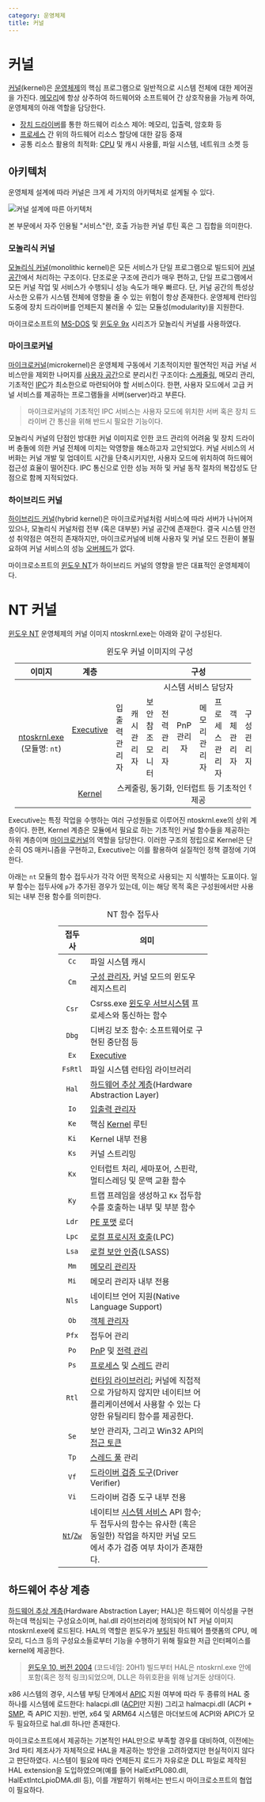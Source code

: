 ```yaml
---
category: 운영체제
title: 커널
---
```

# 커널
[커널](https://ko.wikipedia.org/wiki/커널_(컴퓨팅))(kernel)은 [운영체제](https://ko.wikipedia.org/wiki/운영체제)의 핵심 프로그램으로 일반적으로 시스템 전체에 대한 제어권을 가진다. [메모리](ko.Memory.md)에 항상 상주하여 하드웨어와 소프트웨어 간 상호작용을 가능케 하여, 운영체제의 아래 역할을 담당한다.

* [장치 드라이버](ko.Driver.md#장치-드라이버)를 통한 하드웨어 리소스 제어: 메모리, 입출력, 암호화 등
* [프로세스](ko.Process.md) 간 위의 하드웨어 리소스 할당에 대한 갈등 중재
* 공통 리소스 활용의 최적화: [CPU](ko.Processor.md) 및 캐시 사용률, 파일 시스템, 네트워크 소켓 등

## 아키텍처
운영체제 설계에 따라 커널은 크게 세 가지의 아키텍처로 설계될 수 있다.

![커널 설계에 따른 아키텍처](https://upload.wikimedia.org/wikipedia/commons/d/d0/OS-structure2.svg)

본 부문에서 자주 인용될 "서비스"란, 호출 가능한 커널 루틴 혹은 그 집합을 의미한다.

### 모놀리식 커널
[모놀리식 커널](https://ko.wikipedia.org/wiki/모놀리식_커널)(monolithic kernel)은 모든 서비스가 단일 프로그램으로 빌드되어 [커널 공간](ko.Processor.md#보호-링)에서 처리하는 구조이다. 단조로운 구조에 관리가 매우 편하고, 단일 프로그램에서 모든 커널 작업 및 서비스가 수행되니 성능 속도가 매우 빠르다. 단, 커널 공간의 특성상 사소한 오류가 시스템 전체에 영향을 줄 수 있는 위험이 항상 존재한다. 운영체제 런타임 도중에 장치 드라이버를 언제든지 불러올 수 있는 모듈성(modularity)을 지원한다.

마이크로소프트의 [MS-DOS](https://ko.wikipedia.org/wiki/MS-DOS) 및 [윈도우 9x](https://ko.wikipedia.org/wiki/윈도우_9x) 시리즈가 모놀리식 커널를 사용하였다.

### 마이크로커널
[마이크로커널](https://ko.wikipedia.org/wiki/마이크로커널)(microkernel)은 운영체제 구동에서 기초적이지만 필연적인 저급 커널 서비스만을 제외한 나머지를 [사용자 공간](ko.Processor.md#보호-링)으로 분리시킨 구조이다: [스케줄링](ko.Processor.md#스케줄링), 메모리 관리, 기초적인 [IPC](ko.Process.md#프로세스-간-통신)가 최소한으로 마련되어야 할 서비스이다. 한편, 사용자 모드에서 고급 커널 서비스를 제공하는 프로그램들을 서버(server)라고 부른다.

> 마이크로커널의 기초적인 IPC 서비스는 사용자 모드에 위치한 서버 혹은 장치 드라이버 간 통신을 위해 반드시 필요한 기능이다.

모놀리식 커널의 단점인 방대한 커널 이미지로 인한 코드 관리의 어려움 및 장치 드라이버 충돌에 의한 커널 전체에 미치는 악영향을 해소하고자 고안되었다. 커널 서비스의 서버화는 커널 개발 및 업데이트 시간을 단축시키지만, 사용자 모드에 위치하여 하드웨어 접근성 효율이 떨어진다. IPC 통신으로 인한 성능 저하 및 커널 동작 절차의 복잡성도 단점으로 함께 지적되었다.

### 하이브리드 커널
[하이브리드 커널](https://ko.wikipedia.org/wiki/하이브리드_커널)(hybrid kernel)은 마이크로커널처럼 서비스에 따라 서버가 나뉘어져 있으나, 모놀리식 커널처럼 전부 (혹은 대부분) 커널 공간에 존재한다. 결국 시스템 안전성 취약점은 여전히 존재하지만, 마이크로커널에 비해 사용자 및 커널 모드 전환이 불필요하여 커널 서비스의 성능 [오버헤드](https://ko.wikipedia.org/wiki/오버헤드)가 없다.

마이크로소프트의 [윈도우 NT](ko.Windows.md)가 하이브리드 커널의 영향을 받은 대표적인 운영체제이다.

# NT 커널
[윈도우 NT](ko.Windows.md) 운영체제의 커널 이미지 ntoskrnl.exe는 아래와 같이 구성된다.

<table style="width: 95%; margin: auto;">
<caption style="caption-side: top;">윈도우 커널 이미지의 구성</caption>
<colgroup><col style="width: 15%;"/><col style="width: 15%;"/><col/><col/><col/><col/><col/><col/><col/><col/><col/><col/></colgroup>
<thead><tr><th style="text-align: center;">이미지</th><th style="text-align: center;">계층</th><th colspan="10" style="text-align: center;">구성</th></tr></thead>
<tbody><tr><td rowspan="3" style="text-align: center;"><a href="https://ko.wikipedia.org/wiki/Ntoskrnl.exe">ntoskrnl.exe</a><br/>(모듈명: <code>nt</code>)</td><td rowspan="2" style="text-align: center;"><a href="https://en.wikipedia.org/wiki/Architecture_of_Windows_NT#Executive">Executive</td><td colspan="10" style="text-align: center;">시스템 서비스 담당자</td></tr><tr><td style="text-align: center;">입출력 관리자</td><td style="text-align: center;">캐시 관리자</td><td style="text-align: center;">보안 참조 모니터</td><td style="text-align: center;">전력 관리자</td><td style="text-align: center;">PnP 관리자</td><td style="text-align: center;">메모리 관리자</td><td style="text-align: center;">프로세스 관리자</td><td style="text-align: center;">객체 관리자</td><td style="text-align: center;">구성 관리자</td><td style="text-align: center;">ALPC</td></tr>
<tr><td style="text-align: center;"><a href="https://en.wikipedia.org/wiki/Architecture_of_Windows_NT#Kernel">Kernel</a></td><td colspan="10" style="text-align: center;">스케줄링, 동기화, 인터럽트 등 기초적인 핵심 함수 제공</td></tr></tbody>
</table>

Executive는 특정 작업을 수행하는 여러 구성원들로 이루어진 ntoskrnl.exe의 상위 계층이다. 한편, Kernel 계층은 모듈에서 필요로 하는 기초적인 커널 함수들을 제공하는 하위 계층이며 [마이크로커널](#마이크로커널)의 역할을 담당한다. 이러한 구조의 정립으로 Kernel은 단순히 OS 매커니즘을 구현하고, Executive는 이를 활용하여 실질적인 정책 결정에 기여한다.

아래는 `nt` 모듈의 함수 접두사가 각각 어떤 목적으로 사용되는 지 식별하는 도표이다. 일부 함수는 접두사에 `p`가 추가된 경우가 있는데, 이는 해당 목적 혹은 구성원에서만 사용되는 내부 전용 함수를 의미한다.

<table style="width: 60%; margin: auto;">
<caption style="caption-side: top;">NT 함수 접두사</caption>
<colgroup><col style="width: 15%;"/><col style="width: 85%;"/></colgroup>
<thead><tr><th style="text-align: center;">접두사</th><th style="text-align: center;">의미</th></tr></thead>
<tbody>
<tr><td style="text-align: center;"><code>Cc</code></td><td>파일 시스템 캐시</td></tr>
<tr><td style="text-align: center;"><code>Cm</code></td><td><a href="#구성-관리자">구성 관리자</a>, 커널 모드의 윈도우 레지스트리</td></tr>
<tr><td style="text-align: center;"><code>Csr</code></td><td>Csrss.exe <a href="ko.Subsystem.md#윈도우-서브시스템">윈도우 서브시스템</a> 프로세스와 통신하는 함수</td></tr>
<tr><td style="text-align: center;"><code>Dbg</code></td><td>디버깅 보조 함수: 소프트웨어로 구현된 중단점 등</td></tr>
<tr><td style="text-align: center;"><code>Ex</code></td><td><a href="https://en.wikipedia.org/wiki/Architecture_of_Windows_NT#Executive">Executive</a></td></tr>
<tr><td style="text-align: center;"><code>FsRtl</code></td><td>파일 시스템 런타임 라이브러리</td></tr>
<tr><td style="text-align: center;"><code>Hal</code></td><td><a href="#하드웨어-추상-계층">하드웨어 추상 계층</a>(Hardware Abstraction Layer)</td></tr>
<tr><td style="text-align: center;"><code>Io</code></td><td><a href="#입출력-관리자">입출력 관리자</a></td></tr>
<tr><td style="text-align: center;"><code>Ke</code></td><td>핵심 <a href="https://en.wikipedia.org/wiki/Architecture_of_Windows_NT#Kernel">Kernel</a> 루틴</td></tr>
<tr><td style="text-align: center;"><code>Ki</code></td><td>Kernel 내부 전용</td></tr>
<tr><td style="text-align: center;"><code>Ks</code></td><td>커널 스트리밍</td></tr>
<tr><td style="text-align: center;"><code>Kx</code></td><td>인터럽트 처리, 세마포어, 스핀락, 멀티스레딩 및 문맥 교환 함수</td></tr>
<tr><td style="text-align: center;"><code>Ky</code></td><td>트랩 프레임을 생성하고 <code>Kx</code> 접두함수를 호출하는 내부 및 부분 함수</td></tr>
<tr><td style="text-align: center;"><code>Ldr</code></td><td><a href="https://ko.wikipedia.org/wiki/PE_포맷">PE 포맷</a> 로더</td></tr>
<tr><td style="text-align: center;"><code>Lpc</code></td><td><a href="https://ko.wikipedia.org/wiki/로컬_프로시저_호출">로컬 프로시저 호출</a>(LPC)</td></tr>
<tr><td style="text-align: center;"><code>Lsa</code></td><td><a href="https://ko.wikipedia.org/wiki/로컬_보안_인증_하위_시스템_서비스">로컬 보안 인증</a>(LSASS)</td></tr>
<tr><td style="text-align: center;"><code>Mm</code></td><td><a href="#메모리-관리자">메모리 관리자</a></td></tr>
<tr><td style="text-align: center;"><code>Mi</code></td><td>메모리 관리자 내부 전용</td></tr>
<tr><td style="text-align: center;"><code>Nls</code></td><td>네이티브 언어 지원(Native Language Support)</td></tr>
<tr><td style="text-align: center;"><code>Ob</code></td><td><a href="#객체-관리자">객체 관리자</a></td></tr>
<tr><td style="text-align: center;"><code>Pfx</code></td><td>접두어 관리</td></tr>
<tr><td style="text-align: center;"><code>Po</code></td><td><a href="#PnP-관리자">PnP</a> 및 <a href="#전력-관리자">전력 관리</a></td></tr>
<tr><td style="text-align: center;"><code>Ps</code></td><td><a href="ko.Process.md">프로세스</a> 및 <a href="ko.Process.md#스레드">스레드</a> 관리</td></tr>
<tr><td style="text-align: center;"><code>Rtl</code></td><td><a href="https://ko.wikipedia.org/wiki/런타임_라이브러리">런타임 라이브러리</a>; 커널에 직접적으로 가담하지 않지만 네이티브 어플리케이션에서 사용할 수 있는 다양한 유틸리티 함수를 제공한다.</td></tr>
<tr><td style="text-align: center;"><code>Se</code></td><td>보안 관리자, 그리고 Win32 API의 <a href="https://en.wikipedia.org/wiki/Access_token">접근 토큰</a></td></tr>
<tr><td style="text-align: center;"><code>Tp</code></td><td><a href="https://en.wikipedia.org/wiki/Thread_pool">스레드 풀</a> 관리</a></td></tr>
<tr><td style="text-align: center;"><code>Vf</code></td><td><a href="https://learn.microsoft.com/en-us/windows-hardware/drivers/devtest/driver-verifier">드라이버 검증 도구</a>(Driver Verifier)</td></tr>
<tr><td style="text-align: center;"><code>Vi</code></td><td>드라이버 검증 도구 내부 전용</td></tr>
<tr><td style="text-align: center;"><a href="ko.WinAPI.md#nt와-zw-접두사-시스템-서비스-비교"><code>Nt</code></a>/<a href="ko.WinAPI.md#nt와-zw-접두사-시스템-서비스-비교"><code>Zw</code></a></td><td>네이티브 <a href="ko.WinAPI.md#시스템-서비스">시스템 서비스</a> API 함수; 두 접두사의 함수는 유사한 (혹은 동일한) 작업을 하지만 커널 모드에서 추가 검증 여부 차이가 존재한다.</td></tr>
</tbody>
</table>

## 하드웨어 추상 계층
[하드웨어 추상 계층](https://ko.wikipedia.org/wiki/하드웨어_추상화)(Hardware Abstraction Layer; HAL)은 하드웨어 이식성을 구현하는데 핵심되는 구성요소이며, hal.dll 라이브러리에 정의되어 NT 커널 이미지 ntoskrnl.exe에 로드된다. HAL의 역할은 윈도우가 [부팅](ko.Boot.md)된 하드웨어 플랫폼의 CPU, 메모리, 디스크 등의 구성요소들로부터 기능을 수행하기 위해 필요한 저급 인터페이스를 kernel에 제공한다.

> [윈도우 10, 버전 2004](https://en.wikipedia.org/wiki/Windows_10,_version_2004) (코드네임: 20H1) 빌드부터 HAL은 ntoskrnl.exe 안에 포함(혹은 정적 링크)되었으며, DLL은 하위호환을 위해 남겨둔 상태이다.

x86 시스템의 경우, 시스템 부팅 단계에서 [APIC](https://ko.wikipedia.org/wiki/APIC) 지원 여부에 따라 두 종류의 HAL 중 하나를 시스템에 로드한다: halacpi.dll ([ACPI](https://ko.wikipedia.org/wiki/ACPI)만 지원) 그리고 halmacpi.dll (ACPI + [SMP](https://ko.wikipedia.org/wiki/대칭형_다중_처리), 즉 APIC 지원). 반면, x64 및 ARM64 시스템은 마더보드에 ACPI와 APIC가 모두 필요하므로 hal.dll 하나만 존재한다.

마이크로소프트에서 제공하는 기본적인 HAL만으로 부족할 경우를 대비하여, 이전에는 3rd 파티 제조사가 자체적으로 HAL을 제공하는 방안을 고려하였지만 현실적이지 않다고 판단하였다. 시스템이 필요에 따라 언제든지 로드가 자유로운 DLL 파일로 제작된 HAL extension을 도입하였으며(예를 들어 HalExtPL080.dll, HalExtIntcLpioDMA.dll 등), 이를 개발하기 위해서는 반드시 마이크로소프트의 협업이 필요하다.
